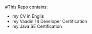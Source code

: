 #This Repo contains:
- my CV in Englis
- my Vaadin 14 Developer Certification
- my Java SE Certification
